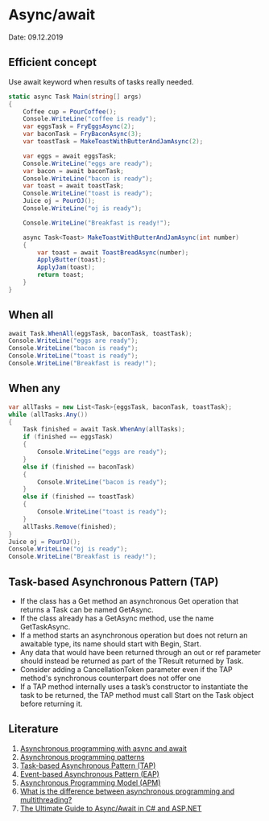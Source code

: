 # Async/await
Date: 09.12.2019  

## Efficient concept
Use await keyword when results of tasks really needed.  
``` csharp
static async Task Main(string[] args)
{
    Coffee cup = PourCoffee();
    Console.WriteLine("coffee is ready");
    var eggsTask = FryEggsAsync(2);
    var baconTask = FryBaconAsync(3);
    var toastTask = MakeToastWithButterAndJamAsync(2);

    var eggs = await eggsTask;
    Console.WriteLine("eggs are ready");
    var bacon = await baconTask;
    Console.WriteLine("bacon is ready");
    var toast = await toastTask;
    Console.WriteLine("toast is ready");
    Juice oj = PourOJ();
    Console.WriteLine("oj is ready");

    Console.WriteLine("Breakfast is ready!");

    async Task<Toast> MakeToastWithButterAndJamAsync(int number)
    {
        var toast = await ToastBreadAsync(number);
        ApplyButter(toast);
        ApplyJam(toast);
        return toast;
    }
}
```

## When all
``` csharp
await Task.WhenAll(eggsTask, baconTask, toastTask);
Console.WriteLine("eggs are ready");
Console.WriteLine("bacon is ready");
Console.WriteLine("toast is ready");
Console.WriteLine("Breakfast is ready!");
```

## When any
``` csharp
var allTasks = new List<Task>{eggsTask, baconTask, toastTask};
while (allTasks.Any())
{
    Task finished = await Task.WhenAny(allTasks);
    if (finished == eggsTask)
    {
        Console.WriteLine("eggs are ready");
    }
    else if (finished == baconTask)
    {
        Console.WriteLine("bacon is ready");
    }
    else if (finished == toastTask)
    {
        Console.WriteLine("toast is ready");
    }
    allTasks.Remove(finished);
}
Juice oj = PourOJ();
Console.WriteLine("oj is ready");
Console.WriteLine("Breakfast is ready!");
```

## Task-based Asynchronous Pattern (TAP)
* If the class has a Get method an asynchronous Get operation that returns a Task can be named GetAsync.
* If the class already has a GetAsync method, use the name GetTaskAsync.
* If a method starts an asynchronous operation but does not return an awaitable type, its name should start with Begin, Start.
* Any data that would have been returned through an out or ref parameter should instead be returned as part of the TResult returned by Task<TResult>.
* Consider adding a CancellationToken parameter even if the TAP method's synchronous counterpart does not offer one
* If a TAP method internally uses a task’s constructor to instantiate the task to be returned, the TAP method must call Start on the Task object before returning it.

## Literature
1. [Asynchronous programming with async and await](https://docs.microsoft.com/en-us/dotnet/csharp/programming-guide/concepts/async/)  
2. [Asynchronous programming patterns](https://docs.microsoft.com/en-us/dotnet/standard/asynchronous-programming-patterns/index)  
3. [Task-based Asynchronous Pattern (TAP)](https://docs.microsoft.com/en-us/dotnet/standard/asynchronous-programming-patterns/task-based-asynchronous-pattern-tap)  
4. [Event-based Asynchronous Pattern (EAP)](https://docs.microsoft.com/en-us/dotnet/standard/asynchronous-programming-patterns/event-based-asynchronous-pattern-eap)  
5. [Asynchronous Programming Model (APM)](https://docs.microsoft.com/en-us/dotnet/standard/asynchronous-programming-patterns/asynchronous-programming-model-apm)    
6. [What is the difference between asynchronous programming and multithreading?](https://stackoverflow.com/questions/34680985/what-is-the-difference-between-asynchronous-programming-and-multithreading/34681101#34681101)  
7. [The Ultimate Guide to Async/Await in C# and ASP.NET](https://exceptionnotfound.net/async-await-in-asp-net-csharp-ultimate-guide/)
